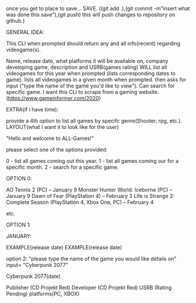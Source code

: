 once you get to place to save... SAVE. ((git add .),(git commit -m"insert what was done this save"),(git push) this will push changes to repository on github.)

GENERAL IDEA:

This CLI when prompted should return any and all info(recent) regarding videogame(s).

Name, release date, what platforms it will be available on, company developing game, description and USRB(games rating)
WILL list all videogames for this year when prompted (lists corresponding dates to game).
lists all videogames in a given month when prompted.
then asks for input ("type the name of the game you'd like to view").
Can search for specific game.
I want this CLI to scrape from a gaming website.(https://www.gameinformer.com/2020)

EXTRA(if i have time):

provide a 4th option to list all games by specifc genre(Shooter, rpg, etc.).
LAYOUT(what I want it to look like for the user)

"Hello and welcome to ALL-Games!"

please select one of the options provided:

0 - list all games coming out this year.
1 - list all games coming our for a specific month.
2 - search for a specific game.

OPTION 0:

AO Tennis 2 (PC) – January 9
Monster Hunter World: Iceborne (PC) – January 9
Dawn of Fear (PlayStation 4) – February 3
Life is Strange 2: Complete Season (PlayStation 4, Xbox One, PC) – February 4

etc.

OPTION 1:

JANUARY:

EXAMPLE(release date)
EXAMPLE(release date)

option 2: "please type the name of the game you would like details on" input= "Cyberpunk 2077"

Cyberpunk 2077(date)

Publisher (CD Projekt Red)
Developer (CD Projekt Red)
USRB (Rating Pending)
platforms(PC, XBOX)
